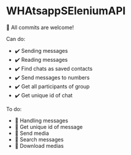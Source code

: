 # WHAtsappSEleniumAPI
📢 All commits are welcome!

Can do:
- ✔️ Sending messages
- ✔️ Reading messages
- ✔️ Find chats as saved contacts
- ✔️ Send messages to numbers
- ✔️ Get all participants of group
- ✔️ Get unique id of chat

To do:
- 📝 Handling messages
- 📝 Get unique id of message
- 📝 Send media
- 📝 Search messages
- 📝 Download medias

